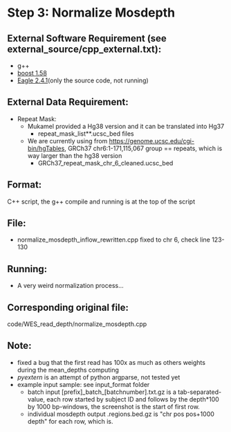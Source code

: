 # Step 3: Normalize Mosdepth

## External Software Requirement (see external_source/cpp_external.txt):

 - g++
 - [boost 1.58](https://www.boost.org/users/history/version_1_58_0.html)
 - [Eagle 2.4.1](https://github.com/poruloh/Eagle)(only the source code, not running)

## External Data Requirement:

 - Repeat Mask:
   - Mukamel provided a Hg38 version and it can be translated into Hg37
      - repeat_mask_list**.ucsc_bed files
   - We are currently using from https://genome.ucsc.edu/cgi-bin/hgTables, GRCh37 chr6:1-171,115,067 group == repeats, which is way larger than the hg38 version
      - GRCh37_repeat_mask_chr_6_cleaned.ucsc_bed

## Format:

C++ script, the g++ compile and running is at the top of the script

## File:

 - normalize_mosdepth_inflow_rewritten.cpp fixed to chr 6, check line 123-130

## Running:

 - A very weird normalization process...

## Corresponding original file:

code/WES_read_depth/normalize_mosdepth.cpp

## Note:

 - fixed a bug that the first read has 100x as much as others weights during the mean_depths computing
 - *pyextern* is an attempt of python argparse, not tested yet
 - example input sample: see input_format folder
   - batch input [prefix]\_batch\_[batchnumber].txt.gz is a tab-separated-value, each row started by subject ID and follows by the depth*100 by 1000 bp-windows, the screenshot is the start of first row.
   - individual mosdepth output .regions.bed.gz is "chr pos pos+1000 depth" for each row, which is.
